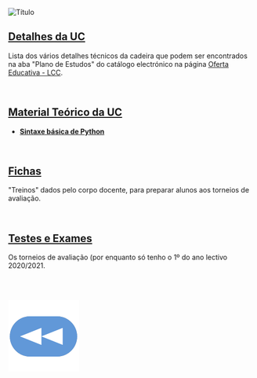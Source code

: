 ![Título]()

## [Detalhes da UC](Info.md)
Lista dos vários detalhes técnicos da cadeira que podem ser encontrados na aba "Plano de Estudos" do catálogo electrónico na página [Oferta Educativa - LCC](https://www.uminho.pt/PT/ensino/oferta-educativa/_layouts/15/UMinho.PortalUM.UI/Pages/CatalogoCursoDetail.aspx?itemId=3851&catId=12).

<br>

## [Material Teórico da UC](slides/README.md)
* [**Sintaxe básica de Python**](http://rigaux.org/language-study/syntax-across-languages-per-language/Python.html)

<br>

## [Fichas](fichas/README.md)
"Treinos" dados pelo corpo docente, para preparar alunos aos torneios de avaliação.

<br>

## [Testes e Exames](testes/README.md)
Os torneios de avaliação (por enquanto só tenho o 1º do ano lectivo 2020/2021.

<br><br>

[![retroceder](https://raw.githubusercontent.com/David81820/Recursos-LCC/main/Rewind.png)](https://david81820.github.io/Recursos-LCC/2ano)
